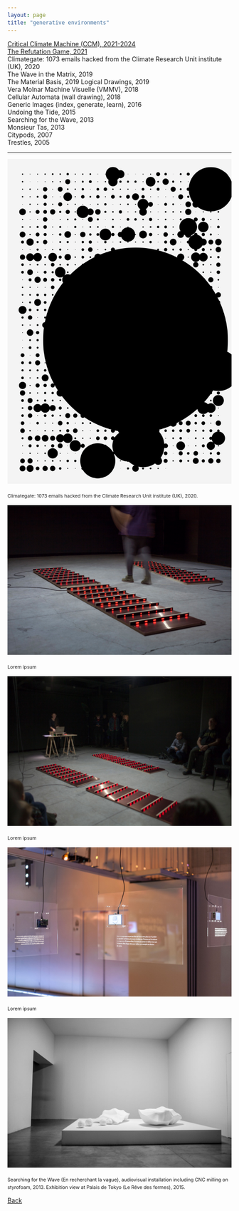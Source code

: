 ```yaml
---
layout: page
title: "generative environments"
---
```


[Critical Climate Machine (CCM), 2021-2024](ccm.md)  
[The Refutation Game, 2021](rg.md)  
Climategate: 1073 emails hacked from the Climate Research Unit institute (UK), 2020  
The Wave in the Matrix, 2019  
The Material Basis, 2019
Logical Drawings, 2019  
Vera Molnar Machine Visuelle (VMMV), 2018  
Cellular Automata (wall drawing), 2018  
Generic Images (index, generate, learn), 2016  
Undoing the Tide, 2015  
Searching for the Wave, 2013  
Monsieur Tas, 2013  
Citypods, 2007  
Trestles, 2005

----

![Climategate: 1073 emails](img/gaetan-robillard-climate-gate-2020.jpg)

<span style="font-size:8pt">Climategate: 1073 emails hacked from the Climate Research Unit institute (UK), 2020.</span>

![The Wave in the Matrix, 2019](img/gaetan-robillard-the-wave-in-the-matrix-2019.jpg)

<span style="font-size:8pt">Lorem ipsum</span>

![The Material Basis, 2019](img/gaetan-robillard-the-material-basis-2019.jpg)

<span style="font-size:8pt">Lorem ipsum</span>

![Logical Drawings, 2019](img/gaetan-robillard-logical-drawings-2019.jpg)

<span style="font-size:8pt">Lorem ipsum</span>

![En recherchant la vague, 2013](img/gaetan-robillard-en-recherchant-la-vague-palais-de-tokyo-2015.jpg)

<span style="font-size:8pt">Searching for the Wave (En recherchant la vague), audiovisual installation including CNC milling on styrofoam, 2013. Exhibition view at Palais de Tokyo (Le Rêve des formes), 2015.</span>

[Back](README.md)
